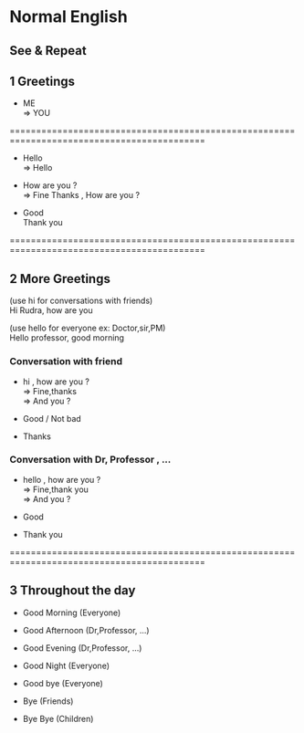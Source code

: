 # Normal English

## See & Repeat

## 1 Greetings

- ME <br/>
  => YOU

===========================================================================================

- Hello <br/>
  => Hello

- How are you ? <br/>
  => Fine Thanks , How are you ?

- Good <br/>
  Thank you


===========================================================================================

## 2 More Greetings
(use hi for conversations with friends)<br/>
Hi Rudra, how are you

(use hello for everyone ex: Doctor,sir,PM)<br/>
Hello professor, good morning

### Conversation with friend
- hi , how are you ? <br/>
=> Fine,thanks <br/>
=> And you ? <br/>

- Good / Not bad
- Thanks


### Conversation with Dr, Professor , ...
- hello , how are you ? <br/>
=> Fine,thank you <br/>
=> And you ? <br/>

- Good 
- Thank you


===========================================================================================
## 3 Throughout the day
- Good Morning (Everyone)
- Good Afternoon (Dr,Professor, ...)
- Good Evening (Dr,Professor, ...)
- Good Night (Everyone)


- Good bye (Everyone)
- Bye (Friends)
- Bye Bye (Children)
